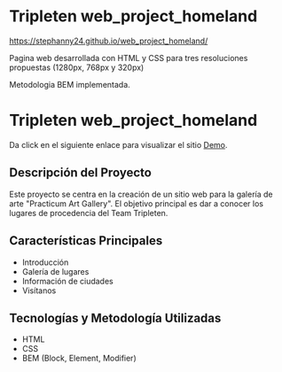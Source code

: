 # Tripleten web_project_homeland

https://stephanny24.github.io/web_project_homeland/

Pagina web desarrollada con HTML y CSS para tres resoluciones propuestas (1280px, 768px y 320px)

Metodologia BEM implementada.

# Tripleten web_project_homeland

Da click en el siguiente enlace para visualizar el sitio [Demo](https://stephanny24.github.io/web_project_homeland/).

## Descripción del Proyecto

Este proyecto se centra en la creación de un sitio web para la galería de arte "Practicum Art Gallery". El objetivo principal es dar a conocer los lugares de procedencia del Team Tripleten.

## Características Principales

- Introducción
- Galería de lugares
- Información de ciudades
- Visítanos

## Tecnologías y Metodología Utilizadas

- HTML
- CSS
- BEM (Block, Element, Modifier)
